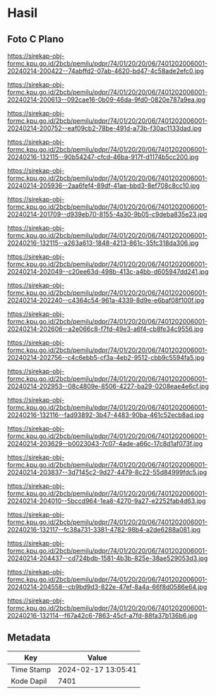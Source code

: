 # Hasil

## Foto C Plano

https://sirekap-obj-formc.kpu.go.id/2bcb/pemilu/pdpr/74/01/20/20/06/7401202006001-20240214-200422--74abffd2-07ab-4620-bd47-4c58ade2efc0.jpg

https://sirekap-obj-formc.kpu.go.id/2bcb/pemilu/pdpr/74/01/20/20/06/7401202006001-20240214-200613--092cae16-0b09-46da-9fd0-0820e787a9ea.jpg

https://sirekap-obj-formc.kpu.go.id/2bcb/pemilu/pdpr/74/01/20/20/06/7401202006001-20240214-200752--eaf09cb2-78be-491d-a73b-f30ac1133dad.jpg

https://sirekap-obj-formc.kpu.go.id/2bcb/pemilu/pdpr/74/01/20/20/06/7401202006001-20240216-132115--90b54247-cfcd-46ba-917f-d1174b5cc200.jpg

https://sirekap-obj-formc.kpu.go.id/2bcb/pemilu/pdpr/74/01/20/20/06/7401202006001-20240214-205936--2aa6fef4-89df-41ae-bbd3-8ef708c8cc10.jpg

https://sirekap-obj-formc.kpu.go.id/2bcb/pemilu/pdpr/74/01/20/20/06/7401202006001-20240214-201709--d939eb70-8155-4a30-9b05-c9deba835e23.jpg

https://sirekap-obj-formc.kpu.go.id/2bcb/pemilu/pdpr/74/01/20/20/06/7401202006001-20240216-132115--a263a613-1848-4213-861c-35fc318da306.jpg

https://sirekap-obj-formc.kpu.go.id/2bcb/pemilu/pdpr/74/01/20/20/06/7401202006001-20240214-202049--c20ee63d-498b-413c-a4bb-d605947dd241.jpg

https://sirekap-obj-formc.kpu.go.id/2bcb/pemilu/pdpr/74/01/20/20/06/7401202006001-20240214-202240--c4364c54-961a-4339-8d9e-e6baf08f100f.jpg

https://sirekap-obj-formc.kpu.go.id/2bcb/pemilu/pdpr/74/01/20/20/06/7401202006001-20240214-202606--a2e066c8-f7fd-49e3-a6f4-cb8fe34c9556.jpg

https://sirekap-obj-formc.kpu.go.id/2bcb/pemilu/pdpr/74/01/20/20/06/7401202006001-20240214-202756--c4c6ebb5-cf3a-4eb2-9512-cbb9c5594fa5.jpg

https://sirekap-obj-formc.kpu.go.id/2bcb/pemilu/pdpr/74/01/20/20/06/7401202006001-20240214-202953--08c4809e-8506-4227-ba29-0208eae4e6cf.jpg

https://sirekap-obj-formc.kpu.go.id/2bcb/pemilu/pdpr/74/01/20/20/06/7401202006001-20240216-132116--fad93892-3b47-4483-90ba-461c52ecb8ad.jpg

https://sirekap-obj-formc.kpu.go.id/2bcb/pemilu/pdpr/74/01/20/20/06/7401202006001-20240214-203629--b0023043-7c07-4ade-a66c-17c8d1af073f.jpg

https://sirekap-obj-formc.kpu.go.id/2bcb/pemilu/pdpr/74/01/20/20/06/7401202006001-20240214-203837--3d7145c2-9d27-4479-8c22-55d84999fdc5.jpg

https://sirekap-obj-formc.kpu.go.id/2bcb/pemilu/pdpr/74/01/20/20/06/7401202006001-20240214-204010--5bccd964-1ea8-4270-9a27-e2252fab4d63.jpg

https://sirekap-obj-formc.kpu.go.id/2bcb/pemilu/pdpr/74/01/20/20/06/7401202006001-20240216-132117--fc38a731-3381-4782-98b4-a2de6288a081.jpg

https://sirekap-obj-formc.kpu.go.id/2bcb/pemilu/pdpr/74/01/20/20/06/7401202006001-20240214-204437--cd724bdb-1581-4b3b-825e-38ae529053d3.jpg

https://sirekap-obj-formc.kpu.go.id/2bcb/pemilu/pdpr/74/01/20/20/06/7401202006001-20240214-204558--cb9bd9d3-822e-47ef-8a4a-66f8d0586e64.jpg

https://sirekap-obj-formc.kpu.go.id/2bcb/pemilu/pdpr/74/01/20/20/06/7401202006001-20240216-132114--f67a42c6-7863-45cf-a7fd-88fa37b136b6.jpg


## Metadata

| Key        | Value               |
| ---------- | ------------------- |
| Time Stamp | 2024-02-17 13:05:41 |
| Kode Dapil | 7401                |



